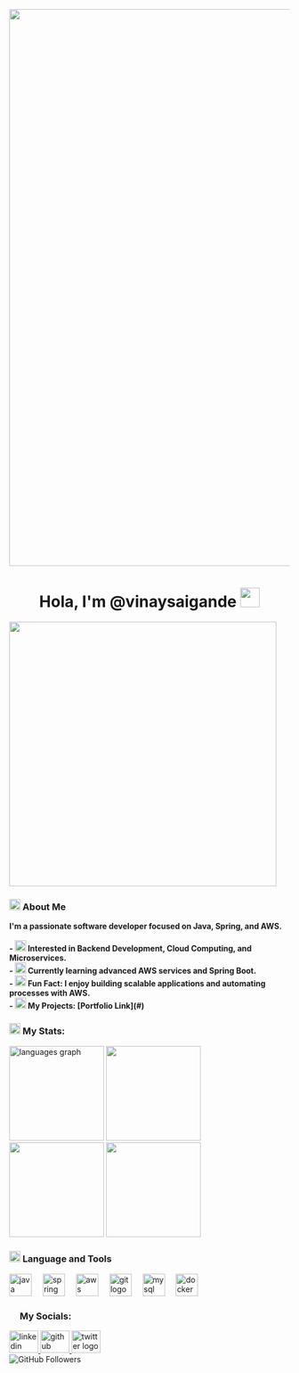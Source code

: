 <img src="https://images.unsplash.com/photo-1519389950473-47c7e7e8c42c?crop=entropy&cs=tinysrgb&fit=max&fm=jpg&ixid=MnwxMjA3fDB8MHxwaG90by1wYWdlfHx8fGVufDB8fHx8&ixlib=rb-4.0.3&q=80&w=1000" width="1000">

<h1 align="center"><b>Hola, I'm @vinaysaigande <img src="https://user-images.githubusercontent.com/74038190/226127913-88de86d3-8437-45b9-a3b6-e746b47f655a.gif" height="35px"></b></h1>

<!-- Embed Giphy GIF -->
<img src="https://media.giphy.com/media/nGMnDqebzDcfm/giphy.gif" width="480" height="475" />

<h3 align="left"><img src="https://user-images.githubusercontent.com/74038190/235223604-c9f38e6d-e9df-4608-abeb-ae7fbdf46bfd.gif" height="20px"> About Me</h3>
<p align="left"><b>I'm a passionate software developer focused on Java, Spring, and AWS.<br><br>
  - <img src="https://user-images.githubusercontent.com/74038190/236119650-f49991cf-21c3-46ef-a947-760ab27a10d0.gif" height="20px"> Interested in Backend Development, Cloud Computing, and Microservices.<br>
  - <img src="https://user-images.githubusercontent.com/74038190/216122041-518ac897-8d92-4c6b-9b3f-ca01dcaf38ee.png" height="20px"> Currently learning advanced AWS services and Spring Boot.<br>
  - <img src="https://user-images.githubusercontent.com/74038190/235223599-0eadbd7c-c916-4f24-af9d-9242730e6172.gif" height="20px"> Fun Fact: I enjoy building scalable applications and automating processes with AWS.<br>
  - <img src="https://user-images.githubusercontent.com/74038190/235223585-049a7ac0-b529-416d-b504-ed24aea7d99b.gif" height="20px"> My Projects: [Portfolio Link](#)</b></p>

<h3 align="left"><img src="https://user-images.githubusercontent.com/74038190/226127913-88de86d3-8437-45b9-a3b6-e746b47f655a.gif" height="20"> My Stats:</h3>
<div align="left">
  <div>
    <img src="https://github-readme-stats.vercel.app/api/top-langs/?username=vinaysaigande&hide_progress=true&theme=shadow_green" height="170vh" alt="languages graph" />
    <img src="https://streak-stats.demolab.com?user=vinaysaigande&locale=en&mode=daily&theme=shadow_green&hide_border=false&border_radius=5&order=3" height="170vh"/>
  </div>
  <div>
    <img src="https://github-readme-stats.vercel.app/api?username=vinaysaigande&theme=shadow_green&show_icons=true&rank_icon=github" height="170vh"/>
    <img src="https://spotify-recently-played-readme.vercel.app/api?user=your-spotify-user-id&count=3" height="170vh"/>
  </div>
</div>

<h3 align="left"><img src="https://user-images.githubusercontent.com/74038190/212284087-bbe7e430-757e-4901-90bf-4cd2ce3e1852.gif" height="20"> Language and Tools</h3>
<div align="left">
  <img src="https://cdn.jsdelivr.net/gh/devicons/devicon/icons/java/java-original-wordmark.svg" height="40" alt="java logo" />
  <img width="12" />
  <img src="https://cdn.jsdelivr.net/gh/devicons/devicon/icons/spring/spring-original-wordmark.svg" height="40" alt="spring logo" />
  <img width="12" />
  <img src="https://cdn.jsdelivr.net/gh/devicons/devicon/icons/aws/aws-original-wordmark.svg" height="40" alt="aws logo" />
  <img width="12" />
  <img src="https://cdn.jsdelivr.net/gh/devicons/devicon/icons/git/git-original-wordmark.svg" height="40" alt="git logo" />
  <img width="12" />
  <img src="https://cdn.jsdelivr.net/gh/devicons/devicon/icons/mysql/mysql-original-wordmark.svg" height="40" alt="mysql logo" />
  <img width="12" />
  <img src="https://cdn.jsdelivr.net/gh/devicons/devicon/icons/docker/docker-original-wordmark.svg" height="40" alt="docker logo" />
</div>

<h3 align="left"><img src="https://user-images.githubusercontent.com/74038190/215283043-76c34df4-b495-46c3-b174-7aca38032b91.gif" height="15"> My Socials:</h3>
<div align="left">
  <a href="https://www.linkedin.com/in/your-linkedin/" target="_blank">
    <img src="https://raw.githubusercontent.com/maurodesouza/profile-readme-generator/master/src/assets/icons/social/linkedin/default.svg" width="52" height="40" alt="linkedin logo" />
  </a>
  <a href="https://github.com/vinaysaigande" target="_blank">
    <img src="https://raw.githubusercontent.com/maurodesouza/profile-readme-generator/master/src/assets/icons/social/github/default.svg" width="52" height="40" alt="github logo" />
  </a>
  <a href="https://twitter.com/your-twitter" target="_blank">
    <img src="https://raw.githubusercontent.com/maurodesouza/profile-readme-generator/master/src/assets/icons/social/twitter/default.svg" width="52" height="40" alt="twitter logo" />
  </a>
</div>

<img align="left" src="https://img.shields.io/github/followers/vinaysaigande?style=social" alt="GitHub Followers" />
